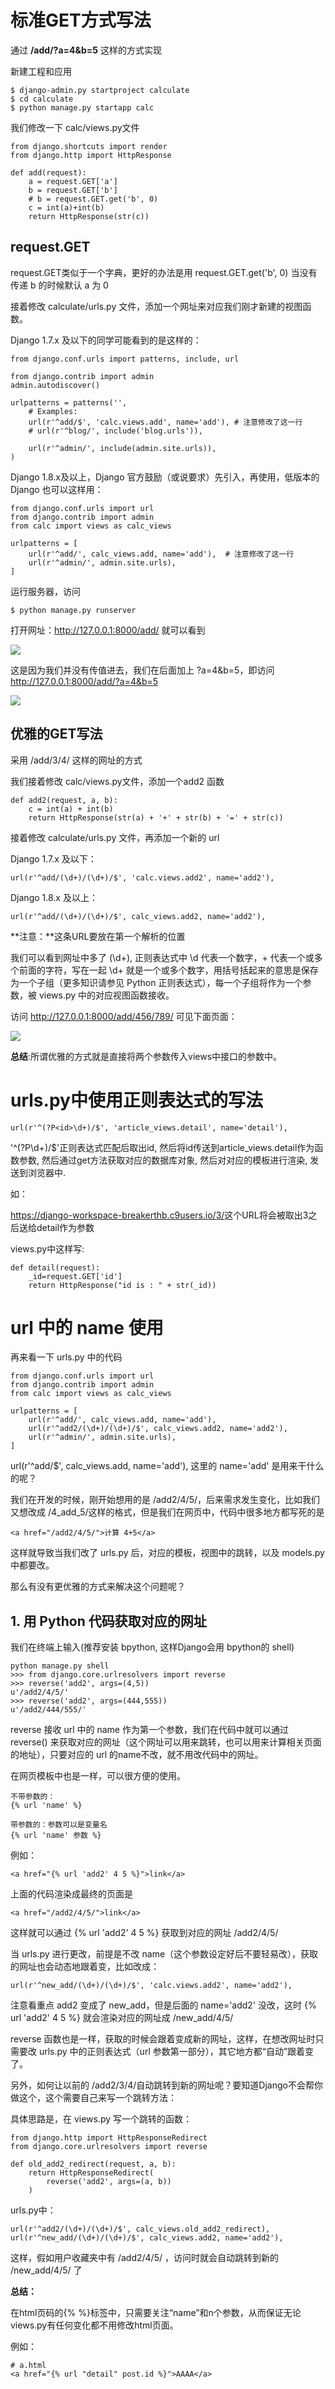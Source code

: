 
# 标准GET方式写法

通过 **/add/?a=4&b=5** 这样的方式实现

新建工程和应用

	$ django-admin.py startproject calculate
	$ cd calculate
	$ python manage.py startapp calc

我们修改一下 calc/views.py文件

	from django.shortcuts import render
	from django.http import HttpResponse
	 
	def add(request):
	    a = request.GET['a']
	    b = request.GET['b']
	    # b = request.GET.get('b', 0)
	    c = int(a)+int(b)
	    return HttpResponse(str(c))

## request.GET

request.GET类似于一个字典，更好的办法是用 request.GET.get('b', 0) 当没有传递 b 的时候默认 a 为 0

接着修改 calculate/urls.py 文件，添加一个网址来对应我们刚才新建的视图函数。

Django 1.7.x 及以下的同学可能看到的是这样的：

	from django.conf.urls import patterns, include, url
	 
	from django.contrib import admin
	admin.autodiscover()
	 
	urlpatterns = patterns('',
	    # Examples:
	    url(r'^add/$', 'calc.views.add', name='add'), # 注意修改了这一行
	    # url(r'^blog/', include('blog.urls')),
	 
	    url(r'^admin/', include(admin.site.urls)),
	)

Django 1.8.x及以上，Django 官方鼓励（或说要求）先引入，再使用，低版本的 Django 也可以这样用：

	from django.conf.urls import url
	from django.contrib import admin
	from calc import views as calc_views
	 	 
	urlpatterns = [
	    url(r'^add/', calc_views.add, name='add'),  # 注意修改了这一行
	    url(r'^admin/', admin.site.urls),
	]

运行服务器，访问

	$ python manage.py runserver

打开网址：http://127.0.0.1:8000/add/ 就可以看到

![](http://i.imgur.com/2VUcltn.png)

这是因为我们并没有传值进去，我们在后面加上 ?a=4&b=5，即访问 <http://127.0.0.1:8000/add/?a=4&b=5>

![](http://i.imgur.com/GMbPiHv.png)

## 优雅的GET写法

采用 /add/3/4/ 这样的网址的方式

我们接着修改 calc/views.py文件，添加一个add2 函数

	def add2(request, a, b):
	    c = int(a) + int(b)
	    return HttpResponse(str(a) + '+' + str(b) + '=' + str(c))

接着修改 calculate/urls.py 文件，再添加一个新的 url

Django 1.7.x 及以下：

    url(r'^add/(\d+)/(\d+)/$', 'calc.views.add2', name='add2'),

Django 1.8.x 及以上：

    url(r'^add/(\d+)/(\d+)/$', calc_views.add2, name='add2'),

**注意：**这条URL要放在第一个解析的位置

我们可以看到网址中多了 (\d+), 正则表达式中 \d 代表一个数字，+ 代表一个或多个前面的字符，写在一起 \d+ 就是一个或多个数字，用括号括起来的意思是保存为一个子组（更多知识请参见 Python 正则表达式），每一个子组将作为一个参数，被 views.py 中的对应视图函数接收。

访问 <http://127.0.0.1:8000/add/456/789/> 可见下面页面：

![](http://i.imgur.com/wUeU8Oj.png)

**总结**:所谓优雅的方式就是直接将两个参数传入views中接口的参数中。


# urls.py中使用正则表达式的写法

    url(r'^(?P<id>\d+)/$', 'article_views.detail', name='detail'),

 '^(?P<id>\d+)/$'正则表达式匹配后取出id, 然后将id传送到article_views.detail作为函数参数, 然后通过get方法获取对应的数据库对象, 然后对对应的模板进行渲染, 发送到浏览器中.
 
 如：
 
 <https://django-workspace-breakerthb.c9users.io/3/>这个URL将会被取出3之后送给detail作为参数

views.py中这样写:

	def detail(request):
		_id=request.GET['id']
		return HttpResponse("id is : " + str(_id))

# url 中的 name 使用

再来看一下 urls.py 中的代码

	from django.conf.urls import url
	from django.contrib import admin
	from calc import views as calc_views
	 
	urlpatterns = [
	    url(r'^add/', calc_views.add, name='add'),
	    url(r'^add2/(\d+)/(\d+)/$', calc_views.add2, name='add2'),
	    url(r'^admin/', admin.site.urls),
	]

url(r'^add/$', calc_views.add, name='add'), 这里的 name='add' 是用来干什么的呢？

我们在开发的时候，刚开始想用的是 /add2/4/5/，后来需求发生变化，比如我们又想改成 /4_add_5/这样的格式，但是我们在网页中，代码中很多地方都写死的是 

	<a href="/add2/4/5/">计算 4+5</a>

这样就导致当我们改了 urls.py 后，对应的模板，视图中的跳转，以及 models.py 中都要改。

那么有没有更优雅的方式来解决这个问题呢？

## 1. 用 Python 代码获取对应的网址

我们在终端上输入(推荐安装 bpython, 这样Django会用 bpython的 shell)

	python manage.py shell
	>>> from django.core.urlresolvers import reverse
	>>> reverse('add2', args=(4,5))
	u'/add2/4/5/'
	>>> reverse('add2', args=(444,555))
	u'/add2/444/555/'

reverse 接收 url 中的 name 作为第一个参数，我们在代码中就可以通过 reverse() 来获取对应的网址（这个网址可以用来跳转，也可以用来计算相关页面的地址），只要对应的 url 的name不改，就不用改代码中的网址。

在网页模板中也是一样，可以很方便的使用。

	不带参数的：
	{% url 'name' %}

	带参数的：参数可以是变量名
	{% url 'name' 参数 %}
 
例如：

	<a href="{% url 'add2' 4 5 %}">link</a>

上面的代码渲染成最终的页面是

	<a href="/add2/4/5/">link</a>

这样就可以通过 {% url 'add2' 4 5 %} 获取到对应的网址 /add2/4/5/

当 urls.py 进行更改，前提是不改 name（这个参数设定好后不要轻易改），获取的网址也会动态地跟着变，比如改成：

	url(r'^new_add/(\d+)/(\d+)/$', 'calc.views.add2', name='add2'),


注意看重点 add2 变成了 new_add，但是后面的 name='add2' 没改，这时 {% url 'add2' 4 5 %} 就会渲染对应的网址成 /new_add/4/5/

reverse 函数也是一样，获取的时候会跟着变成新的网址，这样，在想改网址时只需要改 urls.py 中的正则表达式（url 参数第一部分），其它地方都“自动”跟着变了。

另外，如何让以前的 /add2/3/4/自动跳转到新的网址呢？要知道Django不会帮你做这个，这个需要自己来写一个跳转方法：

具体思路是，在 views.py 写一个跳转的函数：

	from django.http import HttpResponseRedirect
	from django.core.urlresolvers import reverse
	 	 
	def old_add2_redirect(request, a, b):
	    return HttpResponseRedirect(
	        reverse('add2', args=(a, b))
	    )

urls.py中：

    url(r'^add2/(\d+)/(\d+)/$', calc_views.old_add2_redirect),
    url(r'^new_add/(\d+)/(\d+)/$', calc_views.add2, name='add2'),

这样，假如用户收藏夹中有 /add2/4/5/ ，访问时就会自动跳转到新的 /new_add/4/5/ 了

**总结：**

在html页码的{% %}标签中，只需要关注“name”和n个参数，从而保证无论views.py有任何变化都不用修改html页面。

例如：

	# a.html
	<a href="{% url "detail" post.id %}">AAAA</a>
